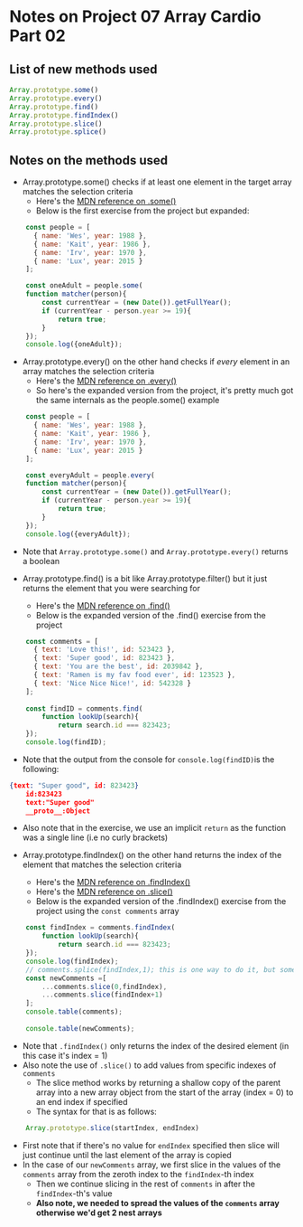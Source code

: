 # Notes on Project 07 Array Cardio Part 02

## List of new methods used
```javascript
Array.prototype.some()
Array.prototype.every()
Array.prototype.find()
Array.prototype.findIndex()
Array.prototype.slice()
Array.prototype.splice()
```

## Notes on the methods used

- Array.prototype.some() checks if at least one element in the target array matches the selection criteria
    - Here's the [MDN reference on .some()](https://developer.mozilla.org/en-US/docs/Web/JavaScript/Reference/Global_Objects/Array/some)
    - Below is the first exercise from the project but expanded:
```javascript
    const people = [
      { name: 'Wes', year: 1988 },
      { name: 'Kait', year: 1986 },
      { name: 'Irv', year: 1970 },
      { name: 'Lux', year: 2015 }
    ];

    const oneAdult = people.some(
    function matcher(person){
        const currentYear = (new Date()).getFullYear();
        if (currentYear - person.year >= 19){
            return true;
        }
    });
    console.log({oneAdult});
```
- Array.prototype.every() on the other hand checks if *every* element in an array matches the selection criteria
    - Here's the [MDN reference on .every()](https://developer.mozilla.org/en-US/docs/Web/JavaScript/Reference/Global_Objects/Array/every)
    - So here's the expanded version from the project, it's pretty much got the same internals as the people.some() example
```javascript
    const people = [
      { name: 'Wes', year: 1988 },
      { name: 'Kait', year: 1986 },
      { name: 'Irv', year: 1970 },
      { name: 'Lux', year: 2015 }
    ];

    const everyAdult = people.every(
    function matcher(person){
        const currentYear = (new Date()).getFullYear();
        if (currentYear - person.year >= 19){
            return true;
        }
    });
    console.log({everyAdult});
```
- Note that `Array.prototype.some()` and `Array.prototype.every()` returns a boolean

- Array.prototype.find() is a bit like Array.prototype.filter() but it just returns the element that you were searching for
    - Here's the [MDN reference on .find()](https://developer.mozilla.org/en-US/docs/Web/JavaScript/Reference/Global_Objects/Array/find)
    - Below is the expanded version of the .find() exercise from the project
```javascript
    const comments = [
      { text: 'Love this!', id: 523423 },
      { text: 'Super good', id: 823423 },
      { text: 'You are the best', id: 2039842 },
      { text: 'Ramen is my fav food ever', id: 123523 },
      { text: 'Nice Nice Nice!', id: 542328 }
    ];
    
    const findID = comments.find(
        function lookUp(search){
            return search.id === 823423;
    });
    console.log(findID);
```
- Note that the output from the console for `console.log(findID)`is the following:
```json
{text: "Super good", id: 823423}
    id:823423
    text:"Super good"
    __proto__:Object
```
- Also note that in the exercise, we use an implicit `return` as the function was a single line (i.e no curly brackets)

- Array.prototype.findIndex() on the other hand returns the index of the element that matches the selection criteria
    - Here's the [MDN reference on .findIndex()](https://developer.mozilla.org/en-US/docs/Web/JavaScript/Reference/Global_Objects/Array/findIndex)
    - Here's the [MDN reference on .slice()](https://developer.mozilla.org/en-US/docs/Web/JavaScript/Reference/Global_Objects/Array/slice)
    - Below is the expanded version of the .findIndex() exercise from the project using the `const comments` array
```javascript
    const findIndex = comments.findIndex(
        function lookUp(search){
            return search.id === 823423;
    });
    console.log(findIndex);
    // comments.splice(findIndex,1); this is one way to do it, but some people prefer making a copy of the array without the desired index value. We're doing the latter
    const newComments =[
        ...comments.slice(0,findIndex),
        ...comments.slice(findIndex+1)
    ];
    console.table(comments);
    
    console.table(newComments);
```
- Note that `.findIndex()` only returns the index of the desired element (in this case it's index = 1)
- Also note the use of `.slice()` to add values from specific indexes of `comments`
    - The slice method works by returning a shallow copy of the parent array into a new array object from the start of the array (index = 0) to an end index if specified
    - The syntax for that is as follows:
```javascript
    Array.prototype.slice(startIndex, endIndex)
```
- First note that if there's no value for `endIndex` specified then slice will just continue until the last element of the array is copied
- In the case of our `newComments` array, we first slice in the values of the `comments` array from the zeroth index to the `findIndex`-th index
    - Then we continue slicing in the rest of `comments` in after the `findIndex`-th's value
    - **Also note, we needed to spread the values of the `comments` array otherwise we'd get 2 nest arrays**